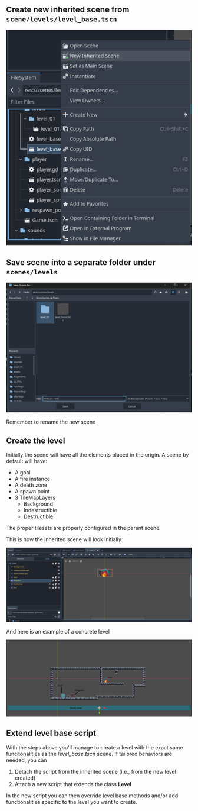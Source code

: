 ## Create new inherited scene from `scene/levels/level_base.tscn`

![create_inherited_scene](images/{1F41FEA8-C74F-448F-8110-1DDF3419BFCA}.png)

## Save scene into a separate folder under `scenes/levels`

![save_scene](images/{96305BAB-8619-4173-AE50-6443E4A4D406}.png)

Remember to rename the new scene

## Create the level

Initially the scene will have all the elements placed in the origin.
A scene by default will have:

- A goal
- A fire instance
- A death zone
- A spawn point
- 3 TileMapLayers
  - Background
  - Indestructible
  - Destructible

The proper tilesets are properly configured in the parent scene.

This is how the inherited scene will look initially:

![base_level_layout](images/{2D02E1B8-4F42-4981-A51F-35CE6B1ACA0F}.png)

And here is an example of a concrete level

![simple_level](images/simple_level.png)

## Extend level base script

With the steps above you'll manage to create a level with the exact same funcitonalities as the *level_base.tscn* scene.
If tailored behaviors are needed, you can

1. Detach the script from the inherited scene (i.e., from the new level created)
2. Attach a new script that extends the class **Level**

In the new script you can then override level base methods and/or add functionalities specific to the level you want to create.
